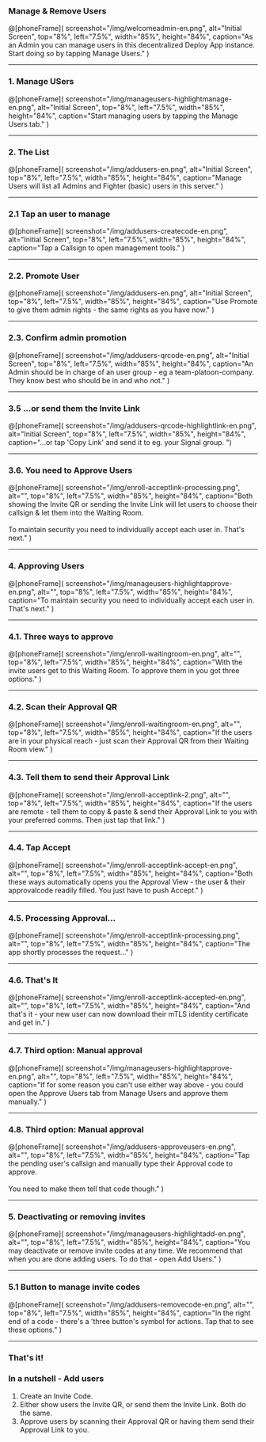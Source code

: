 ### Manage & Remove Users
@[phoneFrame](
  screenshot="/img/welcomeadmin-en.png",
  alt="Initial Screen",
  top="8%", left="7.5%", width="85%", height="84%",
  caption="As an Admin you can manage users in this decentralized Deploy App instance. Start doing so by tapping Manage Users."
)

---

### 1. Manage USers
@[phoneFrame](
  screenshot="/img/manageusers-highlightmanage-en.png",
  alt="Initial Screen",
  top="8%", left="7.5%", width="85%", height="84%",
  caption="Start managing users by tapping the Manage Users tab."
)

---

### 2. The List
@[phoneFrame](
  screenshot="/img/addusers-en.png",
  alt="Initial Screen",
  top="8%", left="7.5%", width="85%", height="84%",
  caption="Manage Users will list all Admins and Fighter (basic) users in this server."
)

---

### 2.1 Tap an user to manage
@[phoneFrame](
  screenshot="/img/addusers-createcode-en.png",
  alt="Initial Screen",
  top="8%", left="7.5%", width="85%", height="84%",
  caption="Tap a Callsign to open management tools."
)

---
### 2.2. Promote User
@[phoneFrame](
  screenshot="/img/addusers-en.png",
  alt="Initial Screen",
  top="8%", left="7.5%", width="85%", height="84%",
  caption="Use Promote to give them admin rights - the same rights as you have now."
)

---

### 2.3. Confirm admin promotion
@[phoneFrame](
  screenshot="/img/addusers-qrcode-en.png",
  alt="Initial Screen",
  top="8%", left="7.5%", width="85%", height="84%",
  caption="An Admin should be in charge of an user group - eg a team-platoon-company. They know best who should be in and who not."
)

---

### 3.5 ...or send them the Invite Link
@[phoneFrame](
  screenshot="/img/addusers-qrcode-highlightlink-en.png",
  alt="Initial Screen",
  top="8%", left="7.5%", width="85%", height="84%",
  caption="...or tap 'Copy Link' and send it to eg. your Signal group. ")

---

### 3.6. You need to Approve Users
@[phoneFrame](
  screenshot="/img/enroll-acceptlink-processing.png",
  alt="",
  top="8%", left="7.5%", width="85%", height="84%",
  caption="Both showing the Invite QR or sending the Invite Link will let users to choose their callsign & let them into the Waiting Room. <br/> <br/> To maintain security you need to individually accept each user in. That's next."
)

---

### 4. Approving Users
@[phoneFrame](
  screenshot="/img/manageusers-highlightapprove-en.png",
  alt="",
  top="8%", left="7.5%", width="85%", height="84%",
  caption="To maintain security you need to individually accept each user in. That's next."
)

---

### 4.1. Three ways to approve
@[phoneFrame](
  screenshot="/img/enroll-waitingroom-en.png",
  alt="",
  top="8%", left="7.5%", width="85%", height="84%",
  caption="With the invite users get to this Waiting Room. To approve them in you got three options."
)

---

### 4.2. Scan their Approval QR
@[phoneFrame](
  screenshot="/img/enroll-waitingroom-en.png",
  alt="",
  top="8%", left="7.5%", width="85%", height="84%",
  caption="If the users are in your physical reach - just scan their Approval QR from their Waiting Room view."
)

---

### 4.3. Tell them to send their Approval Link
@[phoneFrame](
  screenshot="/img/enroll-acceptlink-2.png",
  alt="",
  top="8%", left="7.5%", width="85%", height="84%",
  caption="If the users are remote - tell them to copy & paste & send their Approval Link to you with your preferred comms. Then just tap that link."
)

---

### 4.4. Tap Accept
@[phoneFrame](
  screenshot="/img/enroll-acceptlink-accept-en.png",
  alt="",
  top="8%", left="7.5%", width="85%", height="84%",
  caption="Both these ways automatically opens you the Approval View - the user & their approvalcode readily filled. You just have to push Accept."
)

---

### 4.5. Processing Approval...
@[phoneFrame](
  screenshot="/img/enroll-acceptlink-processing.png",
  alt="",
  top="8%", left="7.5%", width="85%", height="84%",
  caption="The app shortly processes the request..."
)

---

### 4.6. That's It
@[phoneFrame](
  screenshot="/img/enroll-acceptlink-accepted-en.png",
  alt="",
  top="8%", left="7.5%", width="85%", height="84%",
  caption="And that's it - your new user can now download their mTLS identity certificate and get in."
)

---

### 4.7. Third option: Manual approval
@[phoneFrame](
  screenshot="/img/manageusers-highlightapprove-en.png",
  alt="",
  top="8%", left="7.5%", width="85%", height="84%",
  caption="If for some reason you can't use either way above - you could open the Approve Users tab from Manage Users and approve them manually."
)

---

### 4.8. Third option: Manual approval
@[phoneFrame](
  screenshot="/img/addusers-approveusers-en.png",
  alt="",
  top="8%", left="7.5%", width="85%", height="84%",
  caption="Tap the pending user's callsign and manually type their Approval code to approve. <br/><br/>You need to make them tell that code though."
)

---

### 5. Deactivating or removing invites
@[phoneFrame](
  screenshot="/img/manageusers-highlightadd-en.png",
  alt="",
  top="8%", left="7.5%", width="85%", height="84%",
  caption="You may deactivate or remove invite codes at any time. We recommend that when you are done adding users. To do that - open Add Users."
)

---

### 5.1 Button to manage invite codes
@[phoneFrame](
  screenshot="/img/addusers-removecode-en.png",
  alt="",
  top="8%", left="7.5%", width="85%", height="84%",
  caption="In the right end of a code - there's a 'three button's symbol for actions. Tap that to see these options."
)

---

### That's it!
### In a nutshell - Add users
1. Create an Invite Code. 
2. Either show  users the Invite QR, or send them the Invite Link. Both do the same.
3. Approve users by scanning their Approval QR or having them send their Approval Link to you.
